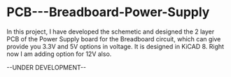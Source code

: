 # PCB---Breadboard-Power-Supply

In this project, I have developed the schemetic and designed the 2 layer PCB of the Power Supply board for the Breadboard circuit, which can give provide you 3.3V and 5V options in voltage. 
It is designed in KiCAD 8.
Right now I am adding option for 12V also. 

--UNDER DEVELOPMENT--

